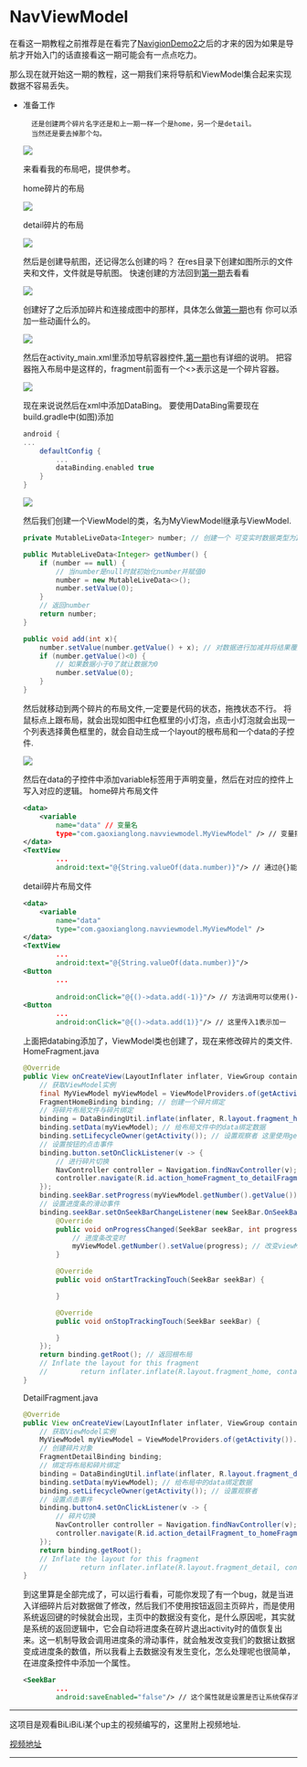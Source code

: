 # NavViewModel
    
在看这一期教程之前推荐是在看完了[NavigionDemo2](https://github.com/yi-sheep/NavigionDemo2)之后的才来的因为如果是导航才开始入门的话直接看这一期可能会有一点点吃力。

那么现在就开始这一期的教程，这一期我们来将导航和ViewModel集合起来实现数据不容易丢失。
- 准备工作

        还是创建两个碎片名字还是和上一期一样一个是home，另一个是detail。
        当然还是要去掉那个勾。

    <img src="https://yi-sheep.github.io/NavigionDemo/Res/image/Navigation_2.png">
    
    来看看我的布局吧，提供参考。

    home碎片的布局

    <img src="https://yi-sheep.github.io/NavViewModel/Res/image/NavViewModel_1.png">

    detail碎片的布局

    <img src="https://yi-sheep.github.io/NavViewModel/Res/image/NavViewModel_2.png">
    
    然后是创建导航图，还记得怎么创建的吗？
    在res目录下创建如图所示的文件夹和文件，文件就是导航图。
    快速创建的方法回到[第一期](https://github.com/yi-sheep/NavigionDemo#NavGraph)去看看

    <img src="https://yi-sheep.github.io/NavViewModel/Res/image/NavViewModel_3.png">

    创建好了之后添加碎片和连接成图中的那样，具体怎么做[第一期](https://github.com/yi-sheep/NavigionDemo#NavGraph)也有
    你可以添加一些动画什么的。

    <img src="https://yi-sheep.github.io/NavViewModel/Res/image/NavViewModel_4.png">

    然后在activity_main.xml里添加导航容器控件,[第一期](https://github.com/yi-sheep/NavigionDemo#NavHost)也有详细的说明。
    把容器拖入布局中是这样的，fragment前面有一个<>表示这是一个碎片容器。

    <img src="https://yi-sheep.github.io/NavViewModel/Res/image/NavViewModel_5.png">

    现在来说说然后在xml中添加DataBing。
    要使用DataBing需要现在build.gradle中(如图)添加
    ```gradle
    android {
    ...
        defaultConfig {
            ...
            dataBinding.enabled true
        }
    }
    ```

    <img src="https://yi-sheep.github.io/NavViewModel/Res/image/NavViewModel_7.png">

    然后我们创建一个ViewModel的类，名为MyViewModel继承与ViewModel.
    ```java
    private MutableLiveData<Integer> number; // 创建一个 可变实时数据类型为Integer 的变量

    public MutableLiveData<Integer> getNumber() {
        if (number == null) {
            // 当number是null时就初始化number并赋值0
            number = new MutableLiveData<>();
            number.setValue(0);
        }
        // 返回number
        return number;
    }

    public void add(int x){
        number.setValue(number.getValue() + x); // 对数据进行加减并将结果覆盖原来是数据
        if (number.getValue()<0) {
            // 如果数据小于0了就让数据为0
            number.setValue(0);
        }
    }
    ```

    然后就移动到两个碎片的布局文件,一定要是代码的状态，拖拽状态不行。
    将鼠标点上跟布局，就会出现如图中红色框里的小灯泡，点击小灯泡就会出现一个列表选择黄色框里的，就会自动生成一个layout的根布局和一个data的子控件.

    <img src="https://yi-sheep.github.io/NavViewModel/Res/image/NavViewModel_6.png">

    然后在data的子控件中添加variable标签用于声明变量，然后在对应的控件上写入对应的逻辑。
    home碎片布局文件
    ```xml
    <data>
        <variable
            name="data" // 变量名
            type="com.gaoxianglong.navviewmodel.MyViewModel" /> // 变量指向的类的包名
    </data>
    <TextView
            ...
            android:text="@{String.valueOf(data.number)}"/> // 通过@{}能在xml中使用java代码实现调用函数等一系列操作
    ```
    detail碎片布局文件
    ```xml
    <data>
        <variable
            name="data"
            type="com.gaoxianglong.navviewmodel.MyViewModel" />
    </data>
    <TextView
            ...
            android:text="@{String.valueOf(data.number)}"/>
    <Button
            ...
            
            android:onClick="@{()->data.add(-1)}"/> // 方法调用可以使用()->要调用的方法,这里传入-1表示减一
    <Button
            ...
            android:onClick="@{()->data.add(1)}"/> // 这里传入1表示加一
    ```

    上面把databing添加了，ViewModel类也创建了，现在来修改碎片的类文件.
    HomeFragment.java
    ```java
    @Override
    public View onCreateView(LayoutInflater inflater, ViewGroup container, Bundle savedInstanceState) {
        // 获取ViewModel实例
        final MyViewModel myViewModel = ViewModelProviders.of(getActivity()).get(MyViewModel.class);
        FragmentHomeBinding binding; // 创建一个碎片绑定
        // 将碎片布局文件与碎片绑定
        binding = DataBindingUtil.inflate(inflater, R.layout.fragment_home, container, false);
        binding.setData(myViewModel); // 给布局文件中的data绑定数据
        binding.setLifecycleOwner(getActivity()); // 设置观察者 这里使用getActivity()获取到承载当前碎片的activity
        // 设置按钮的点击事件
        binding.button.setOnClickListener(v -> {
            // 进行碎片切换
            NavController controller = Navigation.findNavController(v);
            controller.navigate(R.id.action_homeFragment_to_detailFragment);
        });
        binding.seekBar.setProgress(myViewModel.getNumber().getValue());
        // 设置进度条的滑动事件
        binding.seekBar.setOnSeekBarChangeListener(new SeekBar.OnSeekBarChangeListener() {
            @Override
            public void onProgressChanged(SeekBar seekBar, int progress, boolean fromUser) {
                // 进度条改变时
                myViewModel.getNumber().setValue(progress); // 改变viewModule中的数据
            }

            @Override
            public void onStartTrackingTouch(SeekBar seekBar) {

            }

            @Override
            public void onStopTrackingTouch(SeekBar seekBar) {

            }
        });
        return binding.getRoot(); // 返回根布局
        // Inflate the layout for this fragment
        //        return inflater.inflate(R.layout.fragment_home, container, false);
    }
    ```
    DetailFragment.java
    ```java
    @Override
    public View onCreateView(LayoutInflater inflater, ViewGroup container, Bundle savedInstanceState) {
        // 获取ViewModel实例
        MyViewModel myViewModel = ViewModelProviders.of(getActivity()).get(MyViewModel.class);
        // 创建碎片对象
        FragmentDetailBinding binding;
        // 绑定将布局和碎片绑定
        binding = DataBindingUtil.inflate(inflater, R.layout.fragment_detail, container, false);
        binding.setData(myViewModel); // 给布局中的data绑定数据
        binding.setLifecycleOwner(getActivity()); // 设置观察者
        // 设置点击事件
        binding.button4.setOnClickListener(v -> {
            // 碎片切换
            NavController controller = Navigation.findNavController(v);
            controller.navigate(R.id.action_detailFragment_to_homeFragment);
        });
        return binding.getRoot();
        // Inflate the layout for this fragment
        //        return inflater.inflate(R.layout.fragment_detail, container, false);
    }
    ```

    到这里算是全部完成了，可以运行看看，可能你发现了有一个bug，就是当进入详细碎片后对数据做了修改，然后我们不使用按钮返回主页碎片，而是使用系统返回键的时候就会出现，主页中的数据没有变化，是什么原因呢，其实就是系统的返回逻辑中，它会自动将进度条在碎片退出activity时的值恢复出来。这一机制导致会调用进度条的滑动事件，就会触发改变我们的数据让数据变成进度条的数值，所以我看上去数据没有发生变化，怎么处理呢也很简单，在进度条控件中添加一个属性。
    ```xml
    <SeekBar
            ...
            android:saveEnabled="false"/> // 这个属性就是设置是否让系统保存消失前的数值,默认是true
    ```
    
---

这项目是观看BiLiBiLi某个up主的视频编写的，这里附上视频地址.

[视频地址](https://www.bilibili.com/video/av59573479?p=2)

---